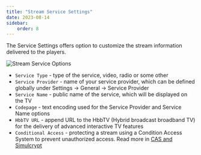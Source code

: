 ```yaml
---
title: "Stream Service Settings"
date: 2023-08-14
sidebar:
    order: 8
---
```


The Service Settings offers option to customize the stream information delivered to the players.

![Stream Service Options](https://cdn.cesbo.com/help/astra/admin-guide/stream/service.png)

- `Service Type` - type of the service, video, radio or some other
- `Service Provider` - name of your service provider, which can be defined globally under Settings -> General -> Service Provider
- `Service Name` - public name of the service, which will be displayed on the TV
- `Codepage` - text encoding used for the Service Provider and Service Name options
- `HbbTV URL` - append URL to the HbbTV (Hybrid broadcast broadband TV) for the delivery of advanced interactive TV features
- `Conditional Access` - protecting a stream using a Condition Access System to prevent unauthorized access. Read more in [CAS and Simulcrypt](/astra/delivery/cas/cas-and-simulcrypt)
